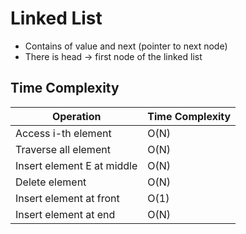 # Linked List

- Contains of value and next (pointer to next node)
- There is head -> first node of the linked list

## Time Complexity

| Operation  | Time Complexity  |
|---|---|
| Access i-th element  | O(N) |
| Traverse all element  | O(N)  |
| Insert element E at middle  | O(N) |
| Delete element | O(N) |
| Insert element at front  | O(1)  |
| Insert element at end  | O(N)  |
